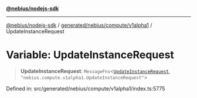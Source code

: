 [**@nebius/nodejs-sdk**](../../../../../README.md)

***

[@nebius/nodejs-sdk](../../../../../README.md) / [generated/nebius/compute/v1alpha1](../README.md) / UpdateInstanceRequest

# Variable: UpdateInstanceRequest

> **UpdateInstanceRequest**: `MessageFns`\<[`UpdateInstanceRequest`](../interfaces/UpdateInstanceRequest.md), `"nebius.compute.v1alpha1.UpdateInstanceRequest"`\>

Defined in: src/generated/nebius/compute/v1alpha1/index.ts:5775
